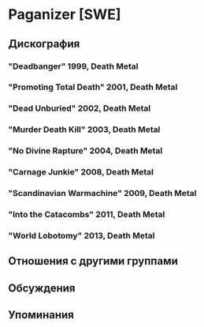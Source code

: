 # Paganizer [SWE]



## Дискография

### "Deadbanger" 1999, Death Metal



### "Promoting Total Death" 2001, Death Metal



### "Dead Unburied" 2002, Death Metal



### "Murder Death Kill" 2003, Death Metal



### "No Divine Rapture" 2004, Death Metal



### "Carnage Junkie" 2008, Death Metal



### "Scandinavian Warmachine" 2009, Death Metal



### "Into the Catacombs" 2011, Death Metal



### "World Lobotomy" 2013, Death Metal




## Отношения с другими группами


## Обсуждения


## Упоминания

